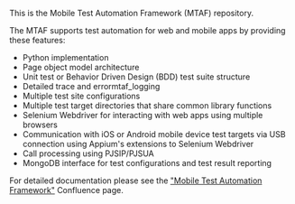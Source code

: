 This is the Mobile Test Automation Framework (MTAF) repository.

The MTAF supports test automation for web and mobile apps by providing these features:
* Python implementation
* Page object model architecture
* Unit test or Behavior Driven Design (BDD) test suite structure
* Detailed trace and errormtaf_logging
* Multiple test site configurations
* Multiple test target directories that share common library functions
* Selenium Webdriver for interacting with web apps using multiple browsers
* Communication with iOS or Android mobile device test targets via USB connection using Appium's extensions to Selenium Webdriver
* Call processing using PJSIP/PJSUA
* MongoDB interface for test configurations and test result reporting

For detailed documentation please see the 
["Mobile Test Automation Framework"](https://estech.atlassian.net/wiki/spaces/~mmccrorey/pages/76251181/Mobile+Test+Automation+Framework+MTAF)
 Confluence page.